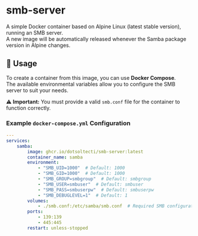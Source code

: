 # smb-server  
A simple Docker container based on Alpine Linux (latest stable version), running an SMB server.  
A new image will be automatically released whenever the Samba package version in Alpine changes.  

## 🚀 Usage  

To create a container from this image, you can use **Docker Compose**.  
The available environmental variables allow you to configure the SMB server to suit your needs.  

⚠️ **Important:** You must provide a valid `smb.conf` file for the container to function correctly.  

### **Example `docker-compose.yml` Configuration**  

```yaml
---
services:
    samba:
        image: ghcr.io/dotsoltecti/smb-server:latest
        container_name: samba
        environment:
            - "SMB_UID=1000"  # Default: 1000
            - "SMB_GID=1000"  # Default: 1000
            - "SMB_GROUP=smbgroup"  # Default: smbgroup
            - "SMB_USER=smbuser"  # Default: smbuser
            - "SMB_PASS=smbuserpw"  # Default: smbuserpw
            - "SMB_DEBUGLEVEL=1"  # Default: 1
        volumes:
            - ./smb.conf:/etc/samba/smb.conf  # Required SMB configuration
        ports:
            - 139:139
            - 445:445
        restart: unless-stopped
```

